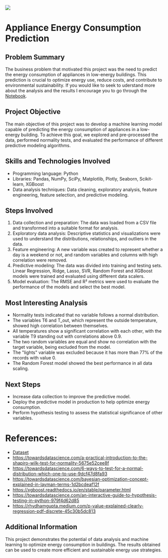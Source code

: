 ![](https://c0.wallpaperflare.com/preview/61/600/874/energy-inspiration-ideas-planet-waters.jpg)

# Appliance Energy Consumption Prediction

## Problem Summary

The business problem that motivated this project was the need to predict the energy consumption of appliances in low-energy buildings. This prediction is crucial to optimize energy use, reduce costs, and contribute to environmental sustainability. If you would like to seek to uderstand more about the analysis and the results I encourage you to go through the [Notebook](https://github.com/caiosoter/DS-Projects/blob/main/Appliance_Energy_Prediction/Appliance_energy_prediction.ipynb).

## Project Objective

The main objective of this project was to develop a machine learning model capable of predicting the energy consumption of appliances in a low-energy building. To achieve this goal, we explored and pre-processed the data, performed normality tests, and evaluated the performance of different predictive modeling algorithms.

## Skills and Technologies Involved

* Programming language: Python
* Libraries: Pandas, NumPy, SciPy, Matplotlib, Plotly, Seaborn, Scikit-learn, XGBoost
* Data analysis techniques: Data cleaning, exploratory analysis, feature engineering, feature selection, and predictive modeling.

## Steps Involved

1. Data collection and preparation: The data was loaded from a CSV file and transformed into a suitable format for analysis.
2. Exploratory data analysis: Descriptive statistics and visualizations were used to understand the distributions, relationships, and outliers in the data.
3. Feature engineering: A new variable was created to represent whether a day is a weekend or not, and random variables and columns with high correlation were removed.
4. Predictive modeling: The data was divided into training and testing sets. Linear Regression, Ridge, Lasso, SVR, Random Forest and XGBoost models were trained and evaluated using different data scalers.
5. Model evaluation: The RMSE and R² metrics were used to evaluate the performance of the models and select the best model.

## Most Interesting Analysis

* Normality tests indicated that no variable follows a normal distribution.
* The variables T6 and T_out, which represent the outside temperature, showed high correlation between themselves.
* All temperatures show a significant correlation with each other, with the variable T9 standing out with correlations above 0.9.
* The two random variables are equal and show no correlation with the target variable, being excluded from the model.
* The "lights" variable was excluded because it has more than 77% of the records with value 0.
* The Random Forest model showed the best performance in all data scaling.

## Next Steps

* Increase data collection to improve the predictive model.
* Deploy the predictive model in production to help optimize energy consumption.
* Perform hypothesis testing to assess the statistical significance of other variables.

# References:
- [Dataset](https://www.kaggle.com/datasets/loveall/appliances-energy-prediction)
- https://towardsdatascience.com/a-practical-introduction-to-the-shapiro-wilk-test-for-normality-5675e52cee8f
- https://towardsdatascience.com/6-ways-to-test-for-a-normal-distribution-which-one-to-use-9dcf47d8fa93
- https://towardsdatascience.com/bayesian-optimization-concept-explained-in-layman-terms-1d2bcdeaf12f
- https://xgboost.readthedocs.io/en/stable/parameter.html
- https://towardsdatascience.com/an-interactive-guide-to-hypothesis-testing-in-python-979f4d62d85
- https://rhydhamgupta.medium.com/p-value-explained-clearly-regression-pdf-discrete-45c30b5dc813

## Additional Information

This project demonstrates the potential of data analysis and machine learning to optimize energy consumption in buildings. The results obtained can be used to create more efficient and sustainable energy use strategies.